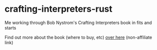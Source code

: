 # crafting-interpreters-rust
Me working through Bob Nystrom's Crafting Interpreters book in fits and starts

Find out more about the book (where to buy, etc) [over here](https://craftinginterpreters.com/) (non-affiliate link)